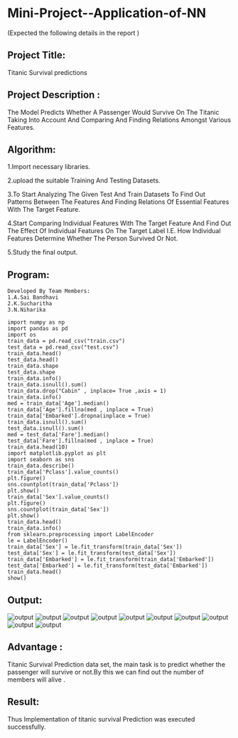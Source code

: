 # Mini-Project--Application-of-NN


(Expected the following details in the report )
## Project Title:
Titanic Survival predictions
## Project Description :
The Model Predicts Whether A Passenger Would Survive On The Titanic Taking Into Account And Comparing And Finding Relations Amongst Various Features.
## Algorithm:
1.Import necessary libraries.

2.upload the suitable Training And Testing Datasets.

3.To Start Analyzing The Given Test And Train Datasets To Find Out Patterns Between The Features And Finding Relations Of Essential Features With The Target Feature.

4.Start Comparing Individual Features With The Target Feature And Find Out The Effect Of Individual Features On The Target Label I.E. How Individual Features Determine Whether The Person Survived Or Not.

5.Study the final output.
## Program:
```
Developed By Team Members:
1.A.Sai Bandhavi
2.K.Sucharitha
3.N.Niharika
```
```
import numpy as np 
import pandas as pd
import os
train_data = pd.read_csv("train.csv")
test_data = pd.read_csv("test.csv")
train_data.head()
test_data.head()
train_data.shape
test_data.shape
train_data.info()
train_data.isnull().sum()
train_data.drop("Cabin" , inplace= True ,axis = 1)
train_data.info()
med = train_data['Age'].median()
train_data['Age'].fillna(med , inplace = True)
train_data['Embarked'].dropna(inplace = True)
train_data.isnull().sum()
test_data.isnull().sum()
med = test_data['Fare'].median()
test_data['Fare'].fillna(med , inplace = True)
train_data.head(10)
import matplotlib.pyplot as plt
import seaborn as sns
train_data.describe()
train_data['Pclass'].value_counts()
plt.figure()
sns.countplot(train_data['Pclass'])
plt.show()
train_data['Sex'].value_counts()
plt.figure()
sns.countplot(train_data['Sex'])
plt.show()
train_data.head()
train_data.info()
from sklearn.preprocessing import LabelEncoder
le = LabelEncoder()
train_data['Sex'] = le.fit_transform(train_data['Sex'])
test_data['Sex'] = le.fit_transform(test_data['Sex'])
train_data['Embarked'] = le.fit_transform(train_data['Embarked'])
test_data['Embarked'] = le.fit_transform(test_data['Embarked'])
train_data.head()
show()
```
## Output:
![output](https://github.com/Saibandhavi75/Mini-Project--Application-of-NN/blob/main/1.png?raw=true)
![output](https://github.com/Saibandhavi75/Mini-Project--Application-of-NN/blob/main/2.png?raw=true)
![output](https://github.com/Saibandhavi75/Mini-Project--Application-of-NN/blob/main/3.png?raw=true)
![output](https://github.com/Saibandhavi75/Mini-Project--Application-of-NN/blob/main/4.png?raw=true)
![output](https://github.com/Saibandhavi75/Mini-Project--Application-of-NN/blob/main/5.png?raw=true)
![output](https://github.com/Saibandhavi75/Mini-Project--Application-of-NN/blob/main/6.png?raw=true)
![output](https://github.com/Saibandhavi75/Mini-Project--Application-of-NN/blob/main/7.png?raw=true)
![output](https://github.com/Saibandhavi75/Mini-Project--Application-of-NN/blob/main/8.png?raw=true)
![output](https://github.com/Saibandhavi75/Mini-Project--Application-of-NN/blob/main/9.png?raw=true)
![output](https://github.com/Saibandhavi75/Mini-Project--Application-of-NN/blob/main/10.png?raw=true)
## Advantage :
Titanic Survival Prediction data set, the main task is to predict whether the passenger will survive or not.By this we can find out the number of members will alive .
## Result:
Thus Implementation of titanic survival Prediction was executed successfully.
